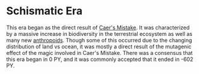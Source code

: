 # Schismatic Era

<meta property="og:description" content="This era began as the direct result of Caer's mistake.">

This era began as the direct result of [Caer's Mistake](../cataclysms/caers-mistake.md). It was characterized by a massive increase in biodiversity in the terrestrial ecosystem as well as many new [anthropoids](../../inhabitants/anthropoids/introduction.md). Though some of this occurred due to the changing distribution of land vs ocean, it was mostly a direct result of the mutagenic effect of the magic involved in Caer's Mistake. There was a consensus that this era began in 0 PY, and it was commonly accepted that it ended in -602 PY.